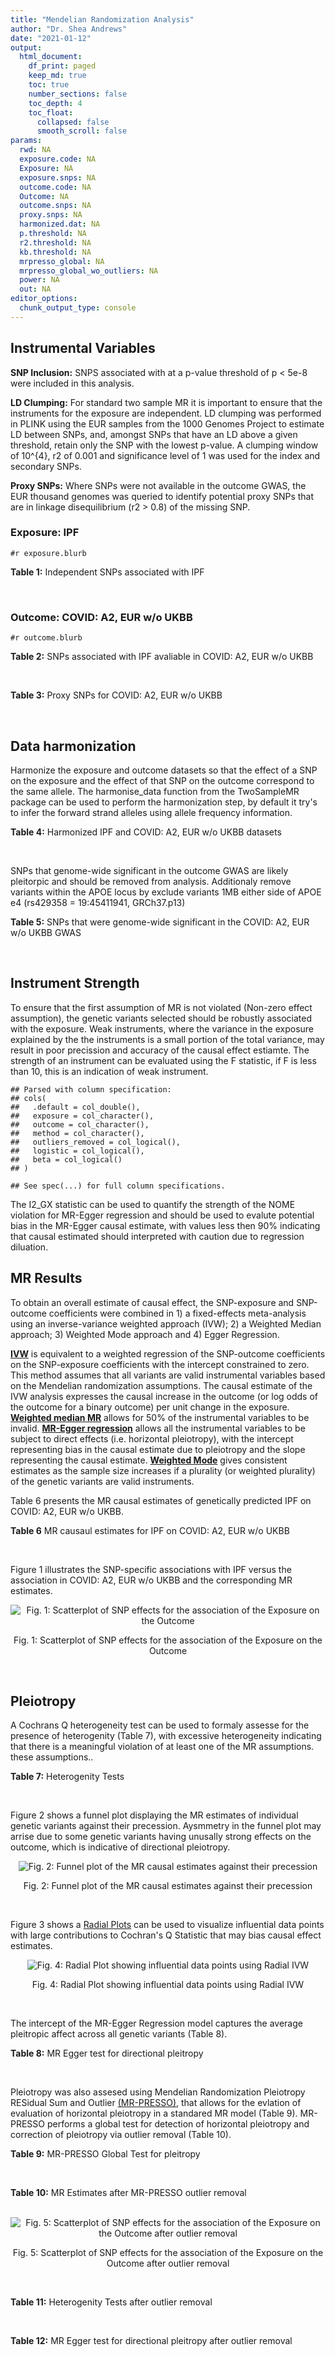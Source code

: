 ```yaml
---
title: "Mendelian Randomization Analysis"
author: "Dr. Shea Andrews"
date: "2021-01-12"
output:
  html_document:
    df_print: paged
    keep_md: true
    toc: true
    number_sections: false
    toc_depth: 4
    toc_float:
      collapsed: false
      smooth_scroll: false
params:
  rwd: NA
  exposure.code: NA
  Exposure: NA
  exposure.snps: NA
  outcome.code: NA
  Outcome: NA
  outcome.snps: NA
  proxy.snps: NA
  harmonized.dat: NA
  p.threshold: NA
  r2.threshold: NA
  kb.threshold: NA
  mrpresso_global: NA
  mrpresso_global_wo_outliers: NA
  power: NA
  out: NA
editor_options:
  chunk_output_type: console
---
```







## Instrumental Variables
**SNP Inclusion:** SNPS associated with at a p-value threshold of p < 5e-8 were included in this analysis.
<br>

**LD Clumping:** For standard two sample MR it is important to ensure that the instruments for the exposure are independent. LD clumping was performed in PLINK using the EUR samples from the 1000 Genomes Project to estimate LD between SNPs, and, amongst SNPs that have an LD above a given threshold, retain only the SNP with the lowest p-value. A clumping window of 10^{4}, r2 of 0.001 and significance level of 1 was used for the index and secondary SNPs.
<br>

**Proxy SNPs:** Where SNPs were not available in the outcome GWAS, the EUR thousand genomes was queried to identify potential proxy SNPs that are in linkage disequilibrium (r2 > 0.8) of the missing SNP.
<br>

### Exposure: IPF
`#r exposure.blurb`
<br>

**Table 1:** Independent SNPs associated with IPF
<div data-pagedtable="false">
  <script data-pagedtable-source type="application/json">
{"columns":[{"label":["SNP"],"name":[1],"type":["chr"],"align":["left"]},{"label":["CHROM"],"name":[2],"type":["dbl"],"align":["right"]},{"label":["POS"],"name":[3],"type":["dbl"],"align":["right"]},{"label":["REF"],"name":[4],"type":["chr"],"align":["left"]},{"label":["ALT"],"name":[5],"type":["chr"],"align":["left"]},{"label":["AF"],"name":[6],"type":["dbl"],"align":["right"]},{"label":["BETA"],"name":[7],"type":["dbl"],"align":["right"]},{"label":["SE"],"name":[8],"type":["dbl"],"align":["right"]},{"label":["Z"],"name":[9],"type":["dbl"],"align":["right"]},{"label":["P"],"name":[10],"type":["dbl"],"align":["right"]},{"label":["N"],"name":[11],"type":["dbl"],"align":["right"]},{"label":["TRAIT"],"name":[12],"type":["chr"],"align":["left"]}],"data":[{"1":"rs78238620","2":"3","3":"44902386","4":"T","5":"A","6":"0.053459","7":"0.4593835","8":"0.07390969","9":"6.215471","10":"5.117086e-10","11":"11259","12":"Idiopathic_Pulmonary_Fibrosis"},{"1":"rs12696304","2":"3","3":"169481271","4":"C","5":"G","6":"0.278854","7":"0.2668156","8":"0.03717319","9":"7.177635","10":"7.092778e-13","11":"11259","12":"Idiopathic_Pulmonary_Fibrosis"},{"1":"rs2013701","2":"4","3":"89885086","4":"G","5":"T","6":"0.487438","7":"-0.2424697","8":"0.03330002","9":"-7.281368","10":"3.304528e-13","11":"11259","12":"Idiopathic_Pulmonary_Fibrosis"},{"1":"rs7725218","2":"5","3":"1282414","4":"G","5":"A","6":"0.323107","7":"-0.3293240","8":"0.03544862","9":"-9.290180","10":"1.540283e-20","11":"11259","12":"Idiopathic_Pulmonary_Fibrosis"},{"1":"rs2076295","2":"6","3":"7563232","4":"T","5":"G","6":"0.468835","7":"0.3799705","8":"0.03322854","9":"11.435066","10":"2.793256e-30","11":"11259","12":"Idiopathic_Pulmonary_Fibrosis"},{"1":"rs12699415","2":"7","3":"1909479","4":"A","5":"G","6":"0.580176","7":"-0.2440172","8":"0.03400225","9":"-7.176502","10":"7.151760e-13","11":"11259","12":"Idiopathic_Pulmonary_Fibrosis"},{"1":"rs2897075","2":"7","3":"99630342","4":"C","5":"T","6":"0.391410","7":"0.2585521","8":"0.03404714","9":"7.593945","10":"3.103096e-14","11":"11259","12":"Idiopathic_Pulmonary_Fibrosis"},{"1":"rs28513081","2":"8","3":"120934126","4":"A","5":"G","6":"0.427310","7":"-0.2034907","8":"0.03346963","9":"-6.079862","10":"1.202864e-09","11":"11259","12":"Idiopathic_Pulmonary_Fibrosis"},{"1":"rs35705950","2":"11","3":"1241221","4":"G","5":"T","6":"0.140904","7":"1.5773608","8":"0.05180105","9":"30.450365","10":"1.184630e-203","11":"11259","12":"Idiopathic_Pulmonary_Fibrosis"},{"1":"rs9577395","2":"13","3":"113534984","4":"C","5":"G","6":"0.207732","7":"-0.2642992","8":"0.04115030","9":"-6.422778","10":"1.338099e-10","11":"11259","12":"Idiopathic_Pulmonary_Fibrosis"},{"1":"rs59424629","2":"15","3":"40720542","4":"G","5":"T","6":"0.538260","7":"0.2678313","8":"0.03320740","9":"8.065411","10":"7.298965e-16","11":"11259","12":"Idiopathic_Pulmonary_Fibrosis"},{"1":"rs62023891","2":"15","3":"86097216","4":"G","5":"A","6":"0.300615","7":"0.2356498","8":"0.03664299","9":"6.430965","10":"1.267962e-10","11":"11259","12":"Idiopathic_Pulmonary_Fibrosis"},{"1":"rs17652520","2":"17","3":"44098967","4":"G","5":"A","6":"0.214766","7":"-0.3286135","8":"0.04066747","9":"-8.080502","10":"6.450078e-16","11":"11259","12":"Idiopathic_Pulmonary_Fibrosis"},{"1":"rs12610495","2":"19","3":"4717672","4":"A","5":"G","6":"0.305555","7":"0.2722340","8":"0.03899250","9":"6.981701","10":"2.916276e-12","11":"11259","12":"Idiopathic_Pulmonary_Fibrosis"},{"1":"rs41308092","2":"20","3":"62324391","4":"G","5":"A","6":"0.019674","7":"0.7503587","8":"0.12196998","9":"6.151995","10":"7.651443e-10","11":"11259","12":"Idiopathic_Pulmonary_Fibrosis"}],"options":{"columns":{"min":{},"max":[10]},"rows":{"min":[10],"max":[10]},"pages":{}}}
  </script>
</div>
<br>

### Outcome: COVID: A2, EUR w/o UKBB
`#r outcome.blurb`
<br>

**Table 2:** SNPs associated with IPF avaliable in COVID: A2, EUR w/o UKBB
<div data-pagedtable="false">
  <script data-pagedtable-source type="application/json">
{"columns":[{"label":["SNP"],"name":[1],"type":["chr"],"align":["left"]},{"label":["CHROM"],"name":[2],"type":["dbl"],"align":["right"]},{"label":["POS"],"name":[3],"type":["dbl"],"align":["right"]},{"label":["REF"],"name":[4],"type":["chr"],"align":["left"]},{"label":["ALT"],"name":[5],"type":["chr"],"align":["left"]},{"label":["AF"],"name":[6],"type":["dbl"],"align":["right"]},{"label":["BETA"],"name":[7],"type":["dbl"],"align":["right"]},{"label":["SE"],"name":[8],"type":["dbl"],"align":["right"]},{"label":["Z"],"name":[9],"type":["dbl"],"align":["right"]},{"label":["P"],"name":[10],"type":["dbl"],"align":["right"]},{"label":["N"],"name":[11],"type":["dbl"],"align":["right"]},{"label":["TRAIT"],"name":[12],"type":["chr"],"align":["left"]}],"data":[{"1":"rs78238620","2":"3","3":"44902386","4":"T","5":"A","6":"0.05005","7":"0.0286430","8":"0.055729","9":"0.51396939","10":"6.073e-01","11":"1059456","12":"COVID_A2__EUR_w/o_UKBB"},{"1":"rs12696304","2":"3","3":"169481271","4":"C","5":"G","6":"0.26980","7":"-0.0202490","8":"0.028981","9":"-0.69869915","10":"4.848e-01","11":"1059456","12":"COVID_A2__EUR_w/o_UKBB"},{"1":"rs2013701","2":"4","3":"89885086","4":"G","5":"T","6":"0.49150","7":"-0.0452810","8":"0.025651","9":"-1.76527231","10":"7.752e-02","11":"1059053","12":"COVID_A2__EUR_w/o_UKBB"},{"1":"rs7725218","2":"5","3":"1282414","4":"G","5":"A","6":"0.35130","7":"-0.0110160","8":"0.027082","9":"-0.40676464","10":"6.842e-01","11":"1059456","12":"COVID_A2__EUR_w/o_UKBB"},{"1":"rs2076295","2":"6","3":"7563232","4":"T","5":"G","6":"0.43530","7":"0.0900710","8":"0.032128","9":"2.80350473","10":"5.056e-03","11":"1049400","12":"COVID_A2__EUR_w/o_UKBB"},{"1":"rs12699415","2":"7","3":"1909479","4":"A","5":"G","6":"0.58720","7":"-0.0969560","8":"0.025983","9":"-3.73151676","10":"1.904e-04","11":"1059456","12":"COVID_A2__EUR_w/o_UKBB"},{"1":"rs2897075","2":"7","3":"99630342","4":"C","5":"T","6":"0.37840","7":"0.0963340","8":"0.026387","9":"3.65081290","10":"2.614e-04","11":"1059053","12":"COVID_A2__EUR_w/o_UKBB"},{"1":"rs28513081","2":"8","3":"120934126","4":"A","5":"G","6":"0.45190","7":"-0.0032632","8":"0.032303","9":"-0.10101848","10":"9.195e-01","11":"1049400","12":"COVID_A2__EUR_w/o_UKBB"},{"1":"rs35705950","2":"11","3":"1241221","4":"G","5":"T","6":"0.10710","7":"-0.1867500","8":"0.054003","9":"-3.45814121","10":"5.441e-04","11":"1049400","12":"COVID_A2__EUR_w/o_UKBB"},{"1":"rs9577395","2":"13","3":"113534984","4":"C","5":"G","6":"0.21820","7":"0.1408800","8":"0.031210","9":"4.51393784","10":"6.364e-06","11":"1059456","12":"COVID_A2__EUR_w/o_UKBB"},{"1":"rs59424629","2":"15","3":"40720542","4":"G","5":"T","6":"0.54240","7":"0.0300630","8":"0.025678","9":"1.17076875","10":"2.417e-01","11":"1059456","12":"COVID_A2__EUR_w/o_UKBB"},{"1":"rs62023891","2":"15","3":"86097216","4":"G","5":"A","6":"0.28760","7":"0.0329240","8":"0.029018","9":"1.13460611","10":"2.565e-01","11":"1059456","12":"COVID_A2__EUR_w/o_UKBB"},{"1":"rs17652520","2":"17","3":"44098967","4":"G","5":"A","6":"0.19530","7":"-0.0226060","8":"0.038738","9":"-0.58356136","10":"5.595e-01","11":"1049400","12":"COVID_A2__EUR_w/o_UKBB"},{"1":"rs12610495","2":"19","3":"4717672","4":"A","5":"G","6":"0.30300","7":"0.2284200","8":"0.035198","9":"6.48957327","10":"8.608e-11","11":"1049400","12":"COVID_A2__EUR_w/o_UKBB"},{"1":"rs41308092","2":"20","3":"62324391","4":"G","5":"A","6":"0.02574","7":"-0.0064454","8":"0.104610","9":"-0.06161361","10":"9.509e-01","11":"1055222","12":"COVID_A2__EUR_w/o_UKBB"}],"options":{"columns":{"min":{},"max":[10]},"rows":{"min":[10],"max":[10]},"pages":{}}}
  </script>
</div>
<br>

**Table 3:** Proxy SNPs for COVID: A2, EUR w/o UKBB
<div data-pagedtable="false">
  <script data-pagedtable-source type="application/json">
{"columns":[{"label":["proxy.outcome"],"name":[1],"type":["lgl"],"align":["right"]},{"label":["target_snp"],"name":[2],"type":["lgl"],"align":["right"]},{"label":["proxy_snp"],"name":[3],"type":["lgl"],"align":["right"]},{"label":["ld.r2"],"name":[4],"type":["lgl"],"align":["right"]},{"label":["Dprime"],"name":[5],"type":["lgl"],"align":["right"]},{"label":["ref.proxy"],"name":[6],"type":["lgl"],"align":["right"]},{"label":["alt.proxy"],"name":[7],"type":["lgl"],"align":["right"]},{"label":["CHROM"],"name":[8],"type":["lgl"],"align":["right"]},{"label":["POS"],"name":[9],"type":["lgl"],"align":["right"]},{"label":["ALT.proxy"],"name":[10],"type":["lgl"],"align":["right"]},{"label":["REF.proxy"],"name":[11],"type":["lgl"],"align":["right"]},{"label":["AF"],"name":[12],"type":["lgl"],"align":["right"]},{"label":["BETA"],"name":[13],"type":["lgl"],"align":["right"]},{"label":["SE"],"name":[14],"type":["lgl"],"align":["right"]},{"label":["P"],"name":[15],"type":["lgl"],"align":["right"]},{"label":["N"],"name":[16],"type":["lgl"],"align":["right"]},{"label":["ref"],"name":[17],"type":["lgl"],"align":["right"]},{"label":["alt"],"name":[18],"type":["lgl"],"align":["right"]},{"label":["ALT"],"name":[19],"type":["lgl"],"align":["right"]},{"label":["REF"],"name":[20],"type":["lgl"],"align":["right"]},{"label":["PHASE"],"name":[21],"type":["lgl"],"align":["right"]}],"data":[{"1":"NA","2":"NA","3":"NA","4":"NA","5":"NA","6":"NA","7":"NA","8":"NA","9":"NA","10":"NA","11":"NA","12":"NA","13":"NA","14":"NA","15":"NA","16":"NA","17":"NA","18":"NA","19":"NA","20":"NA","21":"NA"}],"options":{"columns":{"min":{},"max":[10]},"rows":{"min":[10],"max":[10]},"pages":{}}}
  </script>
</div>
<br>

## Data harmonization
Harmonize the exposure and outcome datasets so that the effect of a SNP on the exposure and the effect of that SNP on the outcome correspond to the same allele. The harmonise_data function from the TwoSampleMR package can be used to perform the harmonization step, by default it try's to infer the forward strand alleles using allele frequency information.
<br>

**Table 4:** Harmonized IPF and COVID: A2, EUR w/o UKBB datasets
<div data-pagedtable="false">
  <script data-pagedtable-source type="application/json">
{"columns":[{"label":["SNP"],"name":[1],"type":["chr"],"align":["left"]},{"label":["effect_allele.exposure"],"name":[2],"type":["chr"],"align":["left"]},{"label":["other_allele.exposure"],"name":[3],"type":["chr"],"align":["left"]},{"label":["effect_allele.outcome"],"name":[4],"type":["chr"],"align":["left"]},{"label":["other_allele.outcome"],"name":[5],"type":["chr"],"align":["left"]},{"label":["beta.exposure"],"name":[6],"type":["dbl"],"align":["right"]},{"label":["beta.outcome"],"name":[7],"type":["dbl"],"align":["right"]},{"label":["eaf.exposure"],"name":[8],"type":["dbl"],"align":["right"]},{"label":["eaf.outcome"],"name":[9],"type":["dbl"],"align":["right"]},{"label":["remove"],"name":[10],"type":["lgl"],"align":["right"]},{"label":["palindromic"],"name":[11],"type":["lgl"],"align":["right"]},{"label":["ambiguous"],"name":[12],"type":["lgl"],"align":["right"]},{"label":["id.outcome"],"name":[13],"type":["chr"],"align":["left"]},{"label":["chr.outcome"],"name":[14],"type":["dbl"],"align":["right"]},{"label":["pos.outcome"],"name":[15],"type":["dbl"],"align":["right"]},{"label":["se.outcome"],"name":[16],"type":["dbl"],"align":["right"]},{"label":["z.outcome"],"name":[17],"type":["dbl"],"align":["right"]},{"label":["pval.outcome"],"name":[18],"type":["dbl"],"align":["right"]},{"label":["samplesize.outcome"],"name":[19],"type":["dbl"],"align":["right"]},{"label":["outcome"],"name":[20],"type":["chr"],"align":["left"]},{"label":["mr_keep.outcome"],"name":[21],"type":["lgl"],"align":["right"]},{"label":["pval_origin.outcome"],"name":[22],"type":["chr"],"align":["left"]},{"label":["chr.exposure"],"name":[23],"type":["dbl"],"align":["right"]},{"label":["pos.exposure"],"name":[24],"type":["dbl"],"align":["right"]},{"label":["se.exposure"],"name":[25],"type":["dbl"],"align":["right"]},{"label":["z.exposure"],"name":[26],"type":["dbl"],"align":["right"]},{"label":["pval.exposure"],"name":[27],"type":["dbl"],"align":["right"]},{"label":["samplesize.exposure"],"name":[28],"type":["dbl"],"align":["right"]},{"label":["exposure"],"name":[29],"type":["chr"],"align":["left"]},{"label":["mr_keep.exposure"],"name":[30],"type":["lgl"],"align":["right"]},{"label":["pval_origin.exposure"],"name":[31],"type":["chr"],"align":["left"]},{"label":["id.exposure"],"name":[32],"type":["chr"],"align":["left"]},{"label":["action"],"name":[33],"type":["dbl"],"align":["right"]},{"label":["mr_keep"],"name":[34],"type":["lgl"],"align":["right"]},{"label":["pt"],"name":[35],"type":["dbl"],"align":["right"]},{"label":["pleitropy_keep"],"name":[36],"type":["lgl"],"align":["right"]},{"label":["mrpresso_RSSobs"],"name":[37],"type":["dbl"],"align":["right"]},{"label":["mrpresso_pval"],"name":[38],"type":["chr"],"align":["left"]},{"label":["mrpresso_keep"],"name":[39],"type":["lgl"],"align":["right"]}],"data":[{"1":"rs12610495","2":"G","3":"A","4":"G","5":"A","6":"0.2722340","7":"0.2284200","8":"0.305555","9":"0.30300","10":"FALSE","11":"FALSE","12":"FALSE","13":"uuTX1h","14":"19","15":"4717672","16":"0.035198","17":"6.48957327","18":"8.608e-11","19":"1049400","20":"covidhgi2020A2v5alleurLeaveUKBB","21":"TRUE","22":"reported","23":"19","24":"4717672","25":"0.03899250","26":"6.981701","27":"2.916276e-12","28":"11259","29":"Allen2020ipf","30":"TRUE","31":"reported","32":"b6BhsY","33":"2","34":"TRUE","35":"5e-08","36":"TRUE","37":"5.150177e-02","38":"<0.0015","39":"FALSE"},{"1":"rs12696304","2":"G","3":"C","4":"G","5":"C","6":"0.2668156","7":"-0.0202490","8":"0.278854","9":"0.26980","10":"FALSE","11":"TRUE","12":"FALSE","13":"uuTX1h","14":"3","15":"169481271","16":"0.028981","17":"-0.69869915","18":"4.848e-01","19":"1059456","20":"covidhgi2020A2v5alleurLeaveUKBB","21":"TRUE","22":"reported","23":"3","24":"169481271","25":"0.03717319","26":"7.177635","27":"7.092778e-13","28":"11259","29":"Allen2020ipf","30":"TRUE","31":"reported","32":"b6BhsY","33":"2","34":"TRUE","35":"5e-08","36":"TRUE","37":"8.678305e-04","38":"1","39":"TRUE"},{"1":"rs12699415","2":"G","3":"A","4":"G","5":"A","6":"-0.2440172","7":"-0.0969560","8":"0.580176","9":"0.58720","10":"FALSE","11":"FALSE","12":"FALSE","13":"uuTX1h","14":"7","15":"1909479","16":"0.025983","17":"-3.73151676","18":"1.904e-04","19":"1059456","20":"covidhgi2020A2v5alleurLeaveUKBB","21":"TRUE","22":"reported","23":"7","24":"1909479","25":"0.03400225","26":"-7.176502","27":"7.151760e-13","28":"11259","29":"Allen2020ipf","30":"TRUE","31":"reported","32":"b6BhsY","33":"2","34":"TRUE","35":"5e-08","36":"TRUE","37":"8.782098e-03","38":"0.0105","39":"FALSE"},{"1":"rs17652520","2":"A","3":"G","4":"A","5":"G","6":"-0.3286135","7":"-0.0226060","8":"0.214766","9":"0.19530","10":"FALSE","11":"FALSE","12":"FALSE","13":"uuTX1h","14":"17","15":"44098967","16":"0.038738","17":"-0.58356136","18":"5.595e-01","19":"1049400","20":"covidhgi2020A2v5alleurLeaveUKBB","21":"TRUE","22":"reported","23":"17","24":"44098967","25":"0.04066747","26":"-8.080502","27":"6.450078e-16","28":"11259","29":"Allen2020ipf","30":"TRUE","31":"reported","32":"b6BhsY","33":"2","34":"TRUE","35":"5e-08","36":"TRUE","37":"1.753192e-04","38":"1","39":"TRUE"},{"1":"rs2013701","2":"T","3":"G","4":"T","5":"G","6":"-0.2424697","7":"-0.0452810","8":"0.487438","9":"0.49150","10":"FALSE","11":"FALSE","12":"FALSE","13":"uuTX1h","14":"4","15":"89885086","16":"0.025651","17":"-1.76527231","18":"7.752e-02","19":"1059053","20":"covidhgi2020A2v5alleurLeaveUKBB","21":"TRUE","22":"reported","23":"4","24":"89885086","25":"0.03330002","26":"-7.281368","27":"3.304528e-13","28":"11259","29":"Allen2020ipf","30":"TRUE","31":"reported","32":"b6BhsY","33":"2","34":"TRUE","35":"5e-08","36":"TRUE","37":"1.581696e-03","38":"1","39":"TRUE"},{"1":"rs2076295","2":"G","3":"T","4":"G","5":"T","6":"0.3799705","7":"0.0900710","8":"0.468835","9":"0.43530","10":"FALSE","11":"FALSE","12":"FALSE","13":"uuTX1h","14":"6","15":"7563232","16":"0.032128","17":"2.80350473","18":"5.056e-03","19":"1049400","20":"covidhgi2020A2v5alleurLeaveUKBB","21":"TRUE","22":"reported","23":"6","24":"7563232","25":"0.03322854","26":"11.435066","27":"2.793256e-30","28":"11259","29":"Allen2020ipf","30":"TRUE","31":"reported","32":"b6BhsY","33":"2","34":"TRUE","35":"5e-08","36":"TRUE","37":"7.141120e-03","38":"0.1575","39":"TRUE"},{"1":"rs28513081","2":"G","3":"A","4":"G","5":"A","6":"-0.2034907","7":"-0.0032632","8":"0.427310","9":"0.45190","10":"FALSE","11":"FALSE","12":"FALSE","13":"uuTX1h","14":"8","15":"120934126","16":"0.032303","17":"-0.10101848","18":"9.195e-01","19":"1049400","20":"covidhgi2020A2v5alleurLeaveUKBB","21":"TRUE","22":"reported","23":"8","24":"120934126","25":"0.03346963","26":"-6.079862","27":"1.202864e-09","28":"11259","29":"Allen2020ipf","30":"TRUE","31":"reported","32":"b6BhsY","33":"2","34":"TRUE","35":"5e-08","36":"TRUE","37":"8.305781e-06","38":"1","39":"TRUE"},{"1":"rs2897075","2":"T","3":"C","4":"T","5":"C","6":"0.2585521","7":"0.0963340","8":"0.391410","9":"0.37840","10":"FALSE","11":"FALSE","12":"FALSE","13":"uuTX1h","14":"7","15":"99630342","16":"0.026387","17":"3.65081290","18":"2.614e-04","19":"1059053","20":"covidhgi2020A2v5alleurLeaveUKBB","21":"TRUE","22":"reported","23":"7","24":"99630342","25":"0.03404714","26":"7.593945","27":"3.103096e-14","28":"11259","29":"Allen2020ipf","30":"TRUE","31":"reported","32":"b6BhsY","33":"2","34":"TRUE","35":"5e-08","36":"TRUE","37":"8.645438e-03","38":"0.0015","39":"FALSE"},{"1":"rs35705950","2":"T","3":"G","4":"T","5":"G","6":"1.5773608","7":"-0.1867500","8":"0.140904","9":"0.10710","10":"FALSE","11":"FALSE","12":"FALSE","13":"uuTX1h","14":"11","15":"1241221","16":"0.054003","17":"-3.45814121","18":"5.441e-04","19":"1049400","20":"covidhgi2020A2v5alleurLeaveUKBB","21":"TRUE","22":"reported","23":"11","24":"1241221","25":"0.05180105","26":"30.450365","27":"1.000000e-200","28":"11259","29":"Allen2020ipf","30":"TRUE","31":"reported","32":"b6BhsY","33":"2","34":"TRUE","35":"5e-08","36":"TRUE","37":"1.620970e-01","38":"<0.0015","39":"FALSE"},{"1":"rs41308092","2":"A","3":"G","4":"A","5":"G","6":"0.7503587","7":"-0.0064454","8":"0.019674","9":"0.02574","10":"FALSE","11":"FALSE","12":"FALSE","13":"uuTX1h","14":"20","15":"62324391","16":"0.104610","17":"-0.06161361","18":"9.509e-01","19":"1055222","20":"covidhgi2020A2v5alleurLeaveUKBB","21":"TRUE","22":"reported","23":"20","24":"62324391","25":"0.12196998","26":"6.151995","27":"7.651443e-10","28":"11259","29":"Allen2020ipf","30":"TRUE","31":"reported","32":"b6BhsY","33":"2","34":"TRUE","35":"5e-08","36":"TRUE","37":"8.789602e-04","38":"1","39":"TRUE"},{"1":"rs59424629","2":"T","3":"G","4":"T","5":"G","6":"0.2678313","7":"0.0300630","8":"0.538260","9":"0.54240","10":"FALSE","11":"FALSE","12":"FALSE","13":"uuTX1h","14":"15","15":"40720542","16":"0.025678","17":"1.17076875","18":"2.417e-01","19":"1059456","20":"covidhgi2020A2v5alleurLeaveUKBB","21":"TRUE","22":"reported","23":"15","24":"40720542","25":"0.03320740","26":"8.065411","27":"7.298965e-16","28":"11259","29":"Allen2020ipf","30":"TRUE","31":"reported","32":"b6BhsY","33":"2","34":"TRUE","35":"5e-08","36":"TRUE","37":"5.425663e-04","38":"1","39":"TRUE"},{"1":"rs62023891","2":"A","3":"G","4":"A","5":"G","6":"0.2356498","7":"0.0329240","8":"0.300615","9":"0.28760","10":"FALSE","11":"FALSE","12":"FALSE","13":"uuTX1h","14":"15","15":"86097216","16":"0.029018","17":"1.13460611","18":"2.565e-01","19":"1059456","20":"covidhgi2020A2v5alleurLeaveUKBB","21":"TRUE","22":"reported","23":"15","24":"86097216","25":"0.03664299","26":"6.430965","27":"1.267962e-10","28":"11259","29":"Allen2020ipf","30":"TRUE","31":"reported","32":"b6BhsY","33":"2","34":"TRUE","35":"5e-08","36":"TRUE","37":"7.149497e-04","38":"1","39":"TRUE"},{"1":"rs7725218","2":"A","3":"G","4":"A","5":"G","6":"-0.3293240","7":"-0.0110160","8":"0.323107","9":"0.35130","10":"FALSE","11":"FALSE","12":"FALSE","13":"uuTX1h","14":"5","15":"1282414","16":"0.027082","17":"-0.40676464","18":"6.842e-01","19":"1059456","20":"covidhgi2020A2v5alleurLeaveUKBB","21":"TRUE","22":"reported","23":"5","24":"1282414","25":"0.03544862","26":"-9.290180","27":"1.540283e-20","28":"11259","29":"Allen2020ipf","30":"TRUE","31":"reported","32":"b6BhsY","33":"2","34":"TRUE","35":"5e-08","36":"TRUE","37":"1.569120e-06","38":"1","39":"TRUE"},{"1":"rs78238620","2":"A","3":"T","4":"A","5":"T","6":"0.4593835","7":"0.0286430","8":"0.053459","9":"0.05005","10":"FALSE","11":"TRUE","12":"FALSE","13":"uuTX1h","14":"3","15":"44902386","16":"0.055729","17":"0.51396939","18":"6.073e-01","19":"1059456","20":"covidhgi2020A2v5alleurLeaveUKBB","21":"TRUE","22":"reported","23":"3","24":"44902386","25":"0.07390969","26":"6.215471","27":"5.117086e-10","28":"11259","29":"Allen2020ipf","30":"TRUE","31":"reported","32":"b6BhsY","33":"2","34":"TRUE","35":"5e-08","36":"TRUE","37":"2.375032e-04","38":"1","39":"TRUE"},{"1":"rs9577395","2":"G","3":"C","4":"G","5":"C","6":"-0.2642992","7":"0.1408800","8":"0.207732","9":"0.21820","10":"FALSE","11":"TRUE","12":"FALSE","13":"uuTX1h","14":"13","15":"113534984","16":"0.031210","17":"4.51393784","18":"6.364e-06","19":"1059456","20":"covidhgi2020A2v5alleurLeaveUKBB","21":"TRUE","22":"reported","23":"13","24":"113534984","25":"0.04115030","26":"-6.422778","27":"1.338099e-10","28":"11259","29":"Allen2020ipf","30":"TRUE","31":"reported","32":"b6BhsY","33":"2","34":"TRUE","35":"5e-08","36":"TRUE","37":"2.378357e-02","38":"<0.0015","39":"FALSE"}],"options":{"columns":{"min":{},"max":[10]},"rows":{"min":[10],"max":[10]},"pages":{}}}
  </script>
</div>
<br>

SNPs that genome-wide significant in the outcome GWAS are likely pleitorpic and should be removed from analysis. Additionaly remove variants within the APOE locus by exclude variants 1MB either side of APOE e4 (rs429358 = 19:45411941, GRCh37.p13)
<br>


**Table 5:** SNPs that were genome-wide significant in the COVID: A2, EUR w/o UKBB GWAS
<div data-pagedtable="false">
  <script data-pagedtable-source type="application/json">
{"columns":[{"label":["SNP"],"name":[1],"type":["chr"],"align":["left"]},{"label":["chr.outcome"],"name":[2],"type":["dbl"],"align":["right"]},{"label":["pos.outcome"],"name":[3],"type":["dbl"],"align":["right"]},{"label":["pval.exposure"],"name":[4],"type":["dbl"],"align":["right"]},{"label":["pval.outcome"],"name":[5],"type":["dbl"],"align":["right"]}],"data":[],"options":{"columns":{"min":{},"max":[10]},"rows":{"min":[10],"max":[10]},"pages":{}}}
  </script>
</div>
<br>


## Instrument Strength
To ensure that the first assumption of MR is not violated (Non-zero effect assumption), the genetic variants selected should be robustly associated with the exposure. Weak instruments, where the variance in the exposure explained by the the instruments is a small portion of the total variance, may result in poor precission and accuracy of the causal effect estiamte. The strength of an instrument can be evaluated using the F statistic, if F is less than 10, this is an indication of weak instrument.


```
## Parsed with column specification:
## cols(
##   .default = col_double(),
##   exposure = col_character(),
##   outcome = col_character(),
##   method = col_character(),
##   outliers_removed = col_logical(),
##   logistic = col_logical(),
##   beta = col_logical()
## )
```

```
## See spec(...) for full column specifications.
```

<div data-pagedtable="false">
  <script data-pagedtable-source type="application/json">
{"columns":[{"label":["outliers_removed"],"name":[1],"type":["lgl"],"align":["right"]},{"label":["pve.exposure"],"name":[2],"type":["dbl"],"align":["right"]},{"label":["F"],"name":[3],"type":["dbl"],"align":["right"]},{"label":["Alpha"],"name":[4],"type":["dbl"],"align":["right"]},{"label":["NCP"],"name":[5],"type":["dbl"],"align":["right"]},{"label":["Power"],"name":[6],"type":["dbl"],"align":["right"]}],"data":[{"1":"FALSE","2":"0.14289659","3":"124.96246","4":"0.05","5":"6.31817","6":"0.7100889"},{"1":"TRUE","2":"0.05346206","3":"63.53061","4":"0.05","5":"16.60510","6":"0.9827838"}],"options":{"columns":{"min":{},"max":[10]},"rows":{"min":[10],"max":[10]},"pages":{}}}
  </script>
</div>

The I2_GX statistic can be used to quantify the strength of the NOME violation for MR-Egger regression and should be used to evalute potential bias in the MR-Egger causal estimate, with values less then 90% indicating that causal estimated should interpreted with caution due to regression diluation.

<div data-pagedtable="false">
  <script data-pagedtable-source type="application/json">
{"columns":[{"label":["outliers_removed"],"name":[1],"type":["lgl"],"align":["right"]},{"label":["Isq_gx"],"name":[2],"type":["dbl"],"align":["right"]}],"data":[{"1":"FALSE","2":"0.9671910"},{"1":"TRUE","2":"0.6392288"}],"options":{"columns":{"min":{},"max":[10]},"rows":{"min":[10],"max":[10]},"pages":{}}}
  </script>
</div>


##  MR Results
To obtain an overall estimate of causal effect, the SNP-exposure and SNP-outcome coefficients were combined in 1) a fixed-effects meta-analysis using an inverse-variance weighted approach (IVW); 2) a Weighted Median approach; 3) Weighted Mode approach and 4) Egger Regression.


[**IVW**](https://doi.org/10.1002/gepi.21758) is equivalent to a weighted regression of the SNP-outcome coefficients on the SNP-exposure coefficients with the intercept constrained to zero. This method assumes that all variants are valid instrumental variables based on the Mendelian randomization assumptions. The causal estimate of the IVW analysis expresses the causal increase in the outcome (or log odds of the outcome for a binary outcome) per unit change in the exposure. [**Weighted median MR**](https://doi.org/10.1002/gepi.21965) allows for 50% of the instrumental variables to be invalid. [**MR-Egger regression**](https://doi.org/10.1093/ije/dyw220) allows all the instrumental variables to be subject to direct effects (i.e. horizontal pleiotropy), with the intercept representing bias in the causal estimate due to pleiotropy and the slope representing the causal estimate. [**Weighted Mode**](https://doi.org/10.1093/ije/dyx102) gives consistent estimates as the sample size increases if a plurality (or weighted plurality) of the genetic variants are valid instruments.
<br>



Table 6 presents the MR causal estimates of genetically predicted IPF on COVID: A2, EUR w/o UKBB.
<br>

**Table 6** MR causaul estimates for IPF on COVID: A2, EUR w/o UKBB
<div data-pagedtable="false">
  <script data-pagedtable-source type="application/json">
{"columns":[{"label":["id.exposure"],"name":[1],"type":["chr"],"align":["left"]},{"label":["id.outcome"],"name":[2],"type":["chr"],"align":["left"]},{"label":["outcome"],"name":[3],"type":["fctr"],"align":["left"]},{"label":["exposure"],"name":[4],"type":["fctr"],"align":["left"]},{"label":["method"],"name":[5],"type":["fctr"],"align":["left"]},{"label":["nsnp"],"name":[6],"type":["int"],"align":["right"]},{"label":["b"],"name":[7],"type":["dbl"],"align":["right"]},{"label":["se"],"name":[8],"type":["dbl"],"align":["right"]},{"label":["pval"],"name":[9],"type":["dbl"],"align":["right"]}],"data":[{"1":"b6BhsY","2":"uuTX1h","3":"covidhgi2020A2v5alleurLeaveUKBB","4":"Allen2020ipf","5":"Inverse variance weighted (fixed effects)","6":"15","7":"0.02992284","8":"0.02215919","9":"0.17690116"},{"1":"b6BhsY","2":"uuTX1h","3":"covidhgi2020A2v5alleurLeaveUKBB","4":"Allen2020ipf","5":"Weighted median","6":"15","7":"-0.04913440","8":"0.04214457","9":"0.24367365"},{"1":"b6BhsY","2":"uuTX1h","3":"covidhgi2020A2v5alleurLeaveUKBB","4":"Allen2020ipf","5":"Weighted mode","6":"15","7":"-0.09328955","8":"0.03544813","9":"0.01972019"},{"1":"b6BhsY","2":"uuTX1h","3":"covidhgi2020A2v5alleurLeaveUKBB","4":"Allen2020ipf","5":"MR Egger","6":"15","7":"-0.15724410","8":"0.10132419","9":"0.14468524"}],"options":{"columns":{"min":{},"max":[10]},"rows":{"min":[10],"max":[10]},"pages":{}}}
  </script>
</div>
<br>

Figure 1 illustrates the SNP-specific associations with IPF versus the association in COVID: A2, EUR w/o UKBB and the corresponding MR estimates.
<br>

<div class="figure" style="text-align: center">
<img src="/sc/arion/projects/LOAD/shea/Projects/MRcovid/results/MRcovideurwoukbb/Allen2020ipf/covidhgi2020A2v5alleurLeaveUKBB/Allen2020ipf_5e-8_covidhgi2020A2v5alleurLeaveUKBB_MR_Analaysis_files/figure-html/scatter_plot-1.png" alt="Fig. 1: Scatterplot of SNP effects for the association of the Exposure on the Outcome"  />
<p class="caption">Fig. 1: Scatterplot of SNP effects for the association of the Exposure on the Outcome</p>
</div>
<br>


## Pleiotropy
A Cochrans Q heterogeneity test can be used to formaly assesse for the presence of heterogenity (Table 7), with excessive heterogeneity indicating that there is a meaningful violation of at least one of the MR assumptions.
these assumptions..
<br>

**Table 7:** Heterogenity Tests
<div data-pagedtable="false">
  <script data-pagedtable-source type="application/json">
{"columns":[{"label":["id.exposure"],"name":[1],"type":["chr"],"align":["left"]},{"label":["id.outcome"],"name":[2],"type":["chr"],"align":["left"]},{"label":["outcome"],"name":[3],"type":["fctr"],"align":["left"]},{"label":["exposure"],"name":[4],"type":["fctr"],"align":["left"]},{"label":["method"],"name":[5],"type":["fctr"],"align":["left"]},{"label":["Q"],"name":[6],"type":["dbl"],"align":["right"]},{"label":["Q_df"],"name":[7],"type":["dbl"],"align":["right"]},{"label":["Q_pval"],"name":[8],"type":["dbl"],"align":["right"]}],"data":[{"1":"b6BhsY","2":"uuTX1h","3":"covidhgi2020A2v5alleurLeaveUKBB","4":"Allen2020ipf","5":"MR Egger","6":"83.27316","7":"13","8":"2.661729e-12"},{"1":"b6BhsY","2":"uuTX1h","3":"covidhgi2020A2v5alleurLeaveUKBB","4":"Allen2020ipf","5":"Inverse variance weighted","6":"114.78432","7":"14","8":"6.571944e-18"}],"options":{"columns":{"min":{},"max":[10]},"rows":{"min":[10],"max":[10]},"pages":{}}}
  </script>
</div>
<br>

Figure 2 shows a funnel plot displaying the MR estimates of individual genetic variants against their precession. Aysmmetry in the funnel plot may arrise due to some genetic variants having unusally strong effects on the outcome, which is indicative of directional pleiotropy.
<br>

<div class="figure" style="text-align: center">
<img src="/sc/arion/projects/LOAD/shea/Projects/MRcovid/results/MRcovideurwoukbb/Allen2020ipf/covidhgi2020A2v5alleurLeaveUKBB/Allen2020ipf_5e-8_covidhgi2020A2v5alleurLeaveUKBB_MR_Analaysis_files/figure-html/funnel_plot-1.png" alt="Fig. 2: Funnel plot of the MR causal estimates against their precession"  />
<p class="caption">Fig. 2: Funnel plot of the MR causal estimates against their precession</p>
</div>
<br>

Figure 3 shows a [Radial Plots](https://github.com/WSpiller/RadialMR) can be used to visualize influential data points with large contributions to Cochran's Q Statistic that may bias causal effect estimates.



<div class="figure" style="text-align: center">
<img src="/sc/arion/projects/LOAD/shea/Projects/MRcovid/results/MRcovideurwoukbb/Allen2020ipf/covidhgi2020A2v5alleurLeaveUKBB/Allen2020ipf_5e-8_covidhgi2020A2v5alleurLeaveUKBB_MR_Analaysis_files/figure-html/Radial_Plot-1.png" alt="Fig. 4: Radial Plot showing influential data points using Radial IVW"  />
<p class="caption">Fig. 4: Radial Plot showing influential data points using Radial IVW</p>
</div>
<br>

The intercept of the MR-Egger Regression model captures the average pleitropic affect across all genetic variants (Table 8).
<br>

**Table 8:** MR Egger test for directional pleitropy
<div data-pagedtable="false">
  <script data-pagedtable-source type="application/json">
{"columns":[{"label":["id.exposure"],"name":[1],"type":["chr"],"align":["left"]},{"label":["id.outcome"],"name":[2],"type":["chr"],"align":["left"]},{"label":["outcome"],"name":[3],"type":["fctr"],"align":["left"]},{"label":["exposure"],"name":[4],"type":["fctr"],"align":["left"]},{"label":["egger_intercept"],"name":[5],"type":["dbl"],"align":["right"]},{"label":["se"],"name":[6],"type":["dbl"],"align":["right"]},{"label":["pval"],"name":[7],"type":["dbl"],"align":["right"]}],"data":[{"1":"b6BhsY","2":"uuTX1h","3":"covidhgi2020A2v5alleurLeaveUKBB","4":"Allen2020ipf","5":"0.08314234","6":"0.03748616","7":"0.04498838"}],"options":{"columns":{"min":{},"max":[10]},"rows":{"min":[10],"max":[10]},"pages":{}}}
  </script>
</div>
<br>

Pleiotropy was also assesed using Mendelian Randomization Pleiotropy RESidual Sum and Outlier [(MR-PRESSO)](https://doi.org/10.1038/s41588-018-0099-7), that allows for the evlation of evaluation of horizontal pleiotropy in a standared MR model (Table 9). MR-PRESSO performs a global test for detection of horizontal pleiotropy and correction of pleiotropy via outlier removal (Table 10).
<br>

**Table 9:** MR-PRESSO Global Test for pleitropy
<div data-pagedtable="false">
  <script data-pagedtable-source type="application/json">
{"columns":[{"label":["id.exposure"],"name":[1],"type":["chr"],"align":["left"]},{"label":["id.outcome"],"name":[2],"type":["chr"],"align":["left"]},{"label":["outcome"],"name":[3],"type":["chr"],"align":["left"]},{"label":["exposure"],"name":[4],"type":["chr"],"align":["left"]},{"label":["pt"],"name":[5],"type":["dbl"],"align":["right"]},{"label":["outliers_removed"],"name":[6],"type":["lgl"],"align":["right"]},{"label":["n_outliers"],"name":[7],"type":["dbl"],"align":["right"]},{"label":["RSSobs"],"name":[8],"type":["dbl"],"align":["right"]},{"label":["pval"],"name":[9],"type":["chr"],"align":["left"]}],"data":[{"1":"b6BhsY","2":"uuTX1h","3":"covidhgi2020A2v5alleurLeaveUKBB","4":"Allen2020ipf","5":"5e-08","6":"FALSE","7":"5","8":"159.3062","9":"<1e-04"}],"options":{"columns":{"min":{},"max":[10]},"rows":{"min":[10],"max":[10]},"pages":{}}}
  </script>
</div>
<br>


**Table 10:** MR Estimates after MR-PRESSO outlier removal
<div data-pagedtable="false">
  <script data-pagedtable-source type="application/json">
{"columns":[{"label":["id.exposure"],"name":[1],"type":["chr"],"align":["left"]},{"label":["id.outcome"],"name":[2],"type":["chr"],"align":["left"]},{"label":["outcome"],"name":[3],"type":["fctr"],"align":["left"]},{"label":["exposure"],"name":[4],"type":["fctr"],"align":["left"]},{"label":["method"],"name":[5],"type":["fctr"],"align":["left"]},{"label":["nsnp"],"name":[6],"type":["int"],"align":["right"]},{"label":["b"],"name":[7],"type":["dbl"],"align":["right"]},{"label":["se"],"name":[8],"type":["dbl"],"align":["right"]},{"label":["pval"],"name":[9],"type":["dbl"],"align":["right"]}],"data":[{"1":"b6BhsY","2":"uuTX1h","3":"covidhgi2020A2v5alleurLeaveUKBB","4":"Allen2020ipf","5":"Inverse variance weighted (fixed effects)","6":"10","7":"0.09123990","8":"0.03394920","9":"0.007198015"},{"1":"b6BhsY","2":"uuTX1h","3":"covidhgi2020A2v5alleurLeaveUKBB","4":"Allen2020ipf","5":"Weighted median","6":"10","7":"0.06863823","8":"0.04654320","9":"0.140287586"},{"1":"b6BhsY","2":"uuTX1h","3":"covidhgi2020A2v5alleurLeaveUKBB","4":"Allen2020ipf","5":"Weighted mode","6":"10","7":"0.05916288","8":"0.08139994","9":"0.485811672"},{"1":"b6BhsY","2":"uuTX1h","3":"covidhgi2020A2v5alleurLeaveUKBB","4":"Allen2020ipf","5":"MR Egger","6":"10","7":"0.08481174","8":"0.13482169","9":"0.546844439"}],"options":{"columns":{"min":{},"max":[10]},"rows":{"min":[10],"max":[10]},"pages":{}}}
  </script>
</div>
<br>

<div class="figure" style="text-align: center">
<img src="/sc/arion/projects/LOAD/shea/Projects/MRcovid/results/MRcovideurwoukbb/Allen2020ipf/covidhgi2020A2v5alleurLeaveUKBB/Allen2020ipf_5e-8_covidhgi2020A2v5alleurLeaveUKBB_MR_Analaysis_files/figure-html/scatter_plot_outlier-1.png" alt="Fig. 5: Scatterplot of SNP effects for the association of the Exposure on the Outcome after outlier removal"  />
<p class="caption">Fig. 5: Scatterplot of SNP effects for the association of the Exposure on the Outcome after outlier removal</p>
</div>
<br>

**Table 11:** Heterogenity Tests after outlier removal
<div data-pagedtable="false">
  <script data-pagedtable-source type="application/json">
{"columns":[{"label":["id.exposure"],"name":[1],"type":["chr"],"align":["left"]},{"label":["id.outcome"],"name":[2],"type":["chr"],"align":["left"]},{"label":["outcome"],"name":[3],"type":["fctr"],"align":["left"]},{"label":["exposure"],"name":[4],"type":["fctr"],"align":["left"]},{"label":["method"],"name":[5],"type":["fctr"],"align":["left"]},{"label":["Q"],"name":[6],"type":["dbl"],"align":["right"]},{"label":["Q_df"],"name":[7],"type":["dbl"],"align":["right"]},{"label":["Q_pval"],"name":[8],"type":["dbl"],"align":["right"]}],"data":[{"1":"b6BhsY","2":"uuTX1h","3":"covidhgi2020A2v5alleurLeaveUKBB","4":"Allen2020ipf","5":"MR Egger","6":"7.680896","7":"8","8":"0.4652452"},{"1":"b6BhsY","2":"uuTX1h","3":"covidhgi2020A2v5alleurLeaveUKBB","4":"Allen2020ipf","5":"Inverse variance weighted","6":"7.683323","7":"9","8":"0.5663474"}],"options":{"columns":{"min":{},"max":[10]},"rows":{"min":[10],"max":[10]},"pages":{}}}
  </script>
</div>
<br>

**Table 12:** MR Egger test for directional pleitropy after outlier removal
<div data-pagedtable="false">
  <script data-pagedtable-source type="application/json">
{"columns":[{"label":["id.exposure"],"name":[1],"type":["chr"],"align":["left"]},{"label":["id.outcome"],"name":[2],"type":["chr"],"align":["left"]},{"label":["outcome"],"name":[3],"type":["fctr"],"align":["left"]},{"label":["exposure"],"name":[4],"type":["fctr"],"align":["left"]},{"label":["egger_intercept"],"name":[5],"type":["dbl"],"align":["right"]},{"label":["se"],"name":[6],"type":["dbl"],"align":["right"]},{"label":["pval"],"name":[7],"type":["dbl"],"align":["right"]}],"data":[{"1":"b6BhsY","2":"uuTX1h","3":"covidhgi2020A2v5alleurLeaveUKBB","4":"Allen2020ipf","5":"0.001977889","6":"0.04014675","7":"0.9619147"}],"options":{"columns":{"min":{},"max":[10]},"rows":{"min":[10],"max":[10]},"pages":{}}}
  </script>
</div>
<br>
